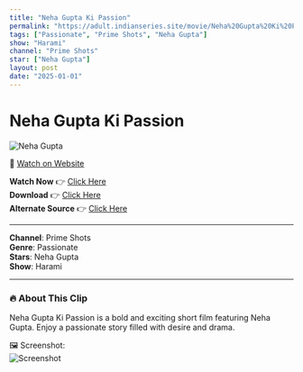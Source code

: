 ```yaml
---
title: "Neha Gupta Ki Passion"
permalink: "https://adult.indianseries.site/movie/Neha%20Gupta%20Ki%20Passion"
tags: ["Passionate", "Prime Shots", "Neha Gupta"]
show: "Harami"
channel: "Prime Shots"
star: ["Neha Gupta"]
layout: post
date: "2025-01-01"
---
```


# Neha Gupta Ki Passion

![Neha Gupta](https://shorts.desisins.com/wp-content/uploads/2024/06/Neha-Gupta-Hardcore-DesiSins.com_.jpg)

🔗 [Watch on Website](https://adult.indianseries.site/movie/Neha%20Gupta%20Ki%20Passion)

**Watch Now** 👉 [Click Here](https://adult.indianseries.site/movie/Neha%20Gupta%20Ki%20Passion)  
**Download** 👉 [Click Here](https://adult.indianseries.site/movie/Neha%20Gupta%20Ki%20Passion)  
**Alternate Source** 👉 [Click Here](https://adult.indianseries.site/movie/Neha%20Gupta%20Ki%20Passion)

---

**Channel**: Prime Shots  
**Genre**: Passionate  
**Stars**: Neha Gupta  
**Show**: Harami

---

### 🔥 About This Clip

Neha Gupta Ki Passion is a bold and exciting short film featuring Neha Gupta. Enjoy a passionate story filled with desire and drama.
 
🖼️ Screenshot:  
![Screenshot](https://shorts.desisins.com/wp-content/uploads/2024/06/Neha-Gupta-Hardcore-DesiSins.com_.jpg)

